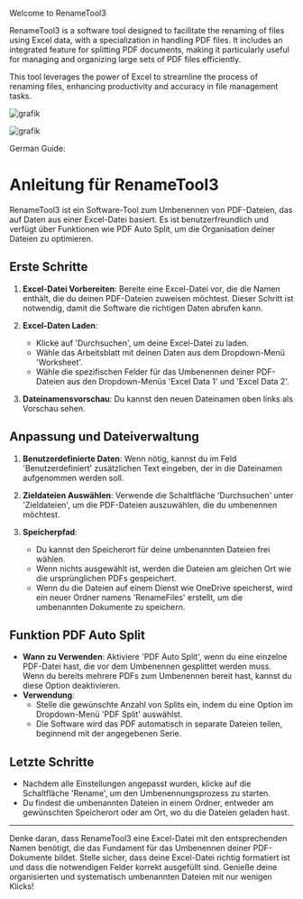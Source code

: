 Welcome to RenameTool3 

RenameTool3 is a software tool designed to facilitate the renaming of files using Excel data, with a specialization in handling PDF files. 
It includes an integrated feature for splitting PDF documents, making it particularly useful for managing and organizing large sets of PDF files efficiently. 

This tool leverages the power of Excel to streamline the process of renaming files, enhancing productivity and accuracy in file management tasks.


![grafik](https://github.com/vikingjunior12/RenameTool3/assets/123122329/152eb745-60a3-4cdc-93f8-1b585f9a2336)



![grafik](https://github.com/vikingjunior12/RenameTool3/assets/123122329/3ed34370-4435-40cb-b2d9-4cbfd7b540c6)



German Guide:

# Anleitung für RenameTool3

RenameTool3 ist ein Software-Tool zum Umbenennen von PDF-Dateien, das auf Daten aus einer Excel-Datei basiert. Es ist benutzerfreundlich und verfügt über Funktionen wie PDF Auto Split, um die Organisation deiner Dateien zu optimieren.

## Erste Schritte

1.  **Excel-Datei Vorbereiten**: Bereite eine Excel-Datei vor, die die Namen enthält, die du deinen PDF-Dateien zuweisen möchtest. Dieser Schritt ist notwendig, damit die Software die richtigen Daten abrufen kann.
    
2.  **Excel-Daten Laden**:
    
    - Klicke auf 'Durchsuchen', um deine Excel-Datei zu laden.
    - Wähle das Arbeitsblatt mit deinen Daten aus dem Dropdown-Menü 'Worksheet'.
    - Wähle die spezifischen Felder für das Umbenennen deiner PDF-Dateien aus den Dropdown-Menüs 'Excel Data 1' und 'Excel Data 2'.
3.  **Dateinamensvorschau**: Du kannst den neuen Dateinamen oben links als Vorschau sehen.
    

## Anpassung und Dateiverwaltung

1.  **Benutzerdefinierte Daten**: Wenn nötig, kannst du im Feld 'Benutzerdefiniert' zusätzlichen Text eingeben, der in die Dateinamen aufgenommen werden soll.
    
2.  **Zieldateien Auswählen**: Verwende die Schaltfläche 'Durchsuchen' unter 'Zieldateien', um die PDF-Dateien auszuwählen, die du umbenennen möchtest.
    
3.  **Speicherpfad**:
    
    - Du kannst den Speicherort für deine umbenannten Dateien frei wählen.
    - Wenn nichts ausgewählt ist, werden die Dateien am gleichen Ort wie die ursprünglichen PDFs gespeichert.
    - Wenn du die Dateien auf einem Dienst wie OneDrive speicherst, wird ein neuer Ordner namens 'RenameFiles' erstellt, um die umbenannten Dokumente zu speichern.

## Funktion PDF Auto Split

- **Wann zu Verwenden**: Aktiviere 'PDF Auto Split', wenn du eine einzelne PDF-Datei hast, die vor dem Umbenennen gesplittet werden muss. Wenn du bereits mehrere PDFs zum Umbenennen bereit hast, kannst du diese Option deaktivieren.
- **Verwendung**:
    - Stelle die gewünschte Anzahl von Splits ein, indem du eine Option im Dropdown-Menü 'PDF Split' auswählst.
    - Die Software wird das PDF automatisch in separate Dateien teilen, beginnend mit der angegebenen Serie.

## Letzte Schritte

- Nachdem alle Einstellungen angepasst wurden, klicke auf die Schaltfläche 'Rename', um den Umbenennungsprozess zu starten.
- Du findest die umbenannten Dateien in einem Ordner, entweder am gewünschten Speicherort oder am Ort, wo du die Dateien geladen hast.

* * *

Denke daran, dass RenameTool3 eine Excel-Datei mit den entsprechenden Namen benötigt, die das Fundament für das Umbenennen deiner PDF-Dokumente bildet. Stelle sicher, dass deine Excel-Datei richtig formatiert ist und dass die notwendigen Felder korrekt ausgefüllt sind. Genieße deine organisierten und systematisch umbenannten Dateien mit nur wenigen Klicks!
